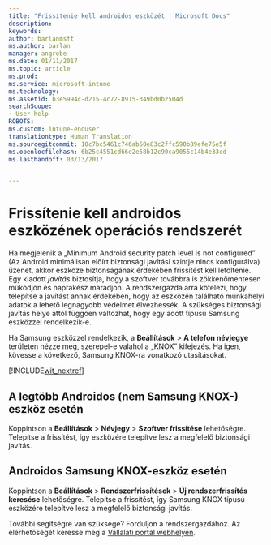 ```yaml
---
title: "Frissítenie kell androidos eszközét | Microsoft Docs"
description: 
keywords: 
author: barlanmsft
ms.author: barlan
manager: angrobe
ms.date: 01/11/2017
ms.topic: article
ms.prod: 
ms.service: microsoft-intune
ms.technology: 
ms.assetid: b3e5994c-d215-4c72-8915-349bd0b2504d
searchScope:
- User help
ROBOTS: 
ms.custom: intune-enduser
translationtype: Human Translation
ms.sourcegitcommit: 10c7bc5461c746ab50e83c2ffc590b89efe75e5f
ms.openlocfilehash: 6b25c4551cd66e2e58b12c90ca9055c14b4e33cd
ms.lasthandoff: 03/13/2017


---
```


# <a name="you-need-to-update-your-android-devices-operating-system"></a>Frissítenie kell androidos eszközének operációs rendszerét

Ha megjelenik a „Minimum Android security patch level is not configured” (Az Android minimálisan előírt biztonsági javítási szintje nincs konfigurálva) üzenet, akkor eszköze biztonságának érdekében frissítést kell letöltenie. Egy kiadott _javítás_ biztosítja, hogy a szoftver továbbra is zökkenőmentesen működjön és naprakész maradjon. A rendszergazda arra kötelezi, hogy telepítse a javítást annak érdekében, hogy az eszközén található munkahelyi adatok a lehető legnagyobb védelmet élvezhessék. A szükséges biztonsági javítás helye attól függően változhat, hogy egy adott típusú Samsung eszközzel rendelkezik-e.

Ha Samsung eszközzel rendelkezik, a **Beállítások** > **A telefon névjegye** területen nézze meg, szerepel-e valahol a „KNOX” kifejezés. Ha igen, kövesse a következő, Samsung KNOX-ra vonatkozó utasításokat.

[!INCLUDE[wit_nextref](includes/end-user-os-update-guidance.md)]

## <a name="for-most-android-devices-non-samsung-knox"></a>A legtöbb Androidos (nem Samsung KNOX-) eszköz esetén

Koppintson a **Beállítások** > **Névjegy** > **Szoftver frissítése** lehetőségre. Telepítse a frissítést, így eszközére telepítve lesz a megfelelő biztonsági javítás.

## <a name="for-samsung-knox-android-devices"></a>Androidos Samsung KNOX-eszköz esetén

Koppintson a **Beállítások** > **Rendszerfrissítések** > **Új rendszerfrissítés keresése** lehetőségre. Telepítse a frissítést, így Samsung KNOX típusú eszközére telepítve lesz a megfelelő biztonsági javítás.



További segítségre van szüksége? Forduljon a rendszergazdához. Az elérhetőségét keresse meg a [Vállalati portál webhelyén](http://portal.manage.microsoft.com).

